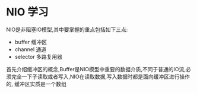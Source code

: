 # NIO 学习
NIO是非阻塞IO模型,其中要掌握的重点包括如下三点:

- buffer 缓冲区
- channel 通道
- selector 多路复用器

首先介绍缓冲区的概念,Buffer是NIO模型中重要的数据介质,不同于普通的IO流,必须完全一下子读取或者写入,NIO在读取数据,写入数据时都是面向缓冲区进行操作的, 缓冲区实质是一个数组